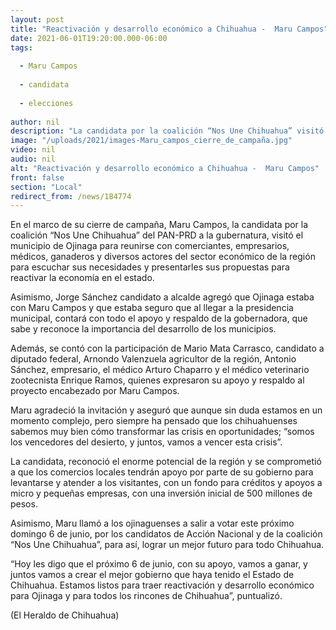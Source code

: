 ```yaml
---
layout: post
title: "Reactivación y desarrollo económico a Chihuahua -  Maru Campos"
date: 2021-06-01T19:20:00.000-06:00
tags:
  
  - Maru Campos
  
  - candidata
  
  - elecciones
  
author: nil
description: "La candidata por la coalición “Nos Une Chihuahua” visitó el municipio de Ojinaga para reunirse con comerciantes, empresarios, médicos, ganaderos"
image: "/uploads/2021/images-Maru_campos_cierre_de_campaña.jpg"
video: nil
audio: nil
alt: "Reactivación y desarrollo económico a Chihuahua -  Maru Campos"
front: false
section: "Local"
redirect_from: /news/184774
---
```


En el marco de su cierre de campaña, Maru Campos, la candidata por la coalición “Nos Une Chihuahua” del PAN-PRD a la gubernatura, visitó el municipio de Ojinaga para reunirse con comerciantes, empresarios, médicos, ganaderos y diversos actores del sector económico de la región para escuchar sus necesidades y presentarles sus propuestas para reactivar la economía en el estado.

Asimismo, Jorge Sánchez candidato a alcalde agregó que Ojinaga estaba con Maru Campos y que estaba seguro que al llegar a la presidencia municipal, contará con todo el apoyo y respaldo de la gobernadora, que sabe y reconoce la importancia del desarrollo de los municipios.

Además, se contó con la participación de Mario Mata Carrasco, candidato a diputado federal, Arnondo Valenzuela agricultor de la región, Antonio Sánchez, empresario, el médico Arturo Chaparro y el médico veterinario zootecnista Enrique Ramos, quienes expresaron su apoyo y respaldo al proyecto encabezado por Maru Campos.

Maru agradeció la invitación y aseguró que aunque sin duda estamos en un momento complejo, pero siempre ha pensado que los chihuahuenses sabemos muy bien cómo transformar las crisis en oportunidades; “somos los vencedores del desierto, y juntos, vamos a vencer esta crisis”.

La candidata, reconoció el enorme potencial de la región y se comprometió a que los comercios locales tendrán apoyo por parte de su gobierno para levantarse y atender a los visitantes, con un fondo para créditos y apoyos a micro y pequeñas empresas, con una inversión inicial de 500 millones de pesos.

Asimismo, Maru llamó a los ojinaguenses a salir a votar este próximo domingo 6 de junio, por los candidatos de Acción Nacional y de la coalición “Nos Une Chihuahua”, para así, lograr un mejor futuro para todo Chihuahua.

“Hoy les digo que el próximo 6 de junio, con su apoyo, vamos a ganar, y juntos vamos a crear el mejor gobierno que haya tenido el Estado de Chihuahua. Estamos listos para traer reactivación y desarrollo económico para Ojinaga y para todos los rincones de Chihuahua”, puntualizó.

(El Heraldo de Chihuahua)